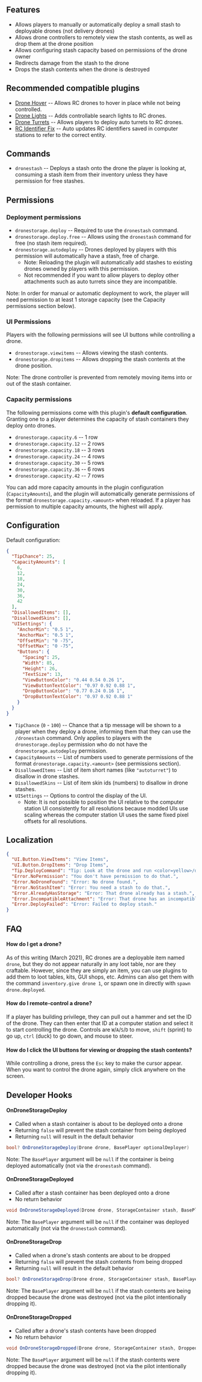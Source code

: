 ## Features

- Allows players to manually or automatically deploy a small stash to deployable drones (not delivery drones)
- Allows drone controllers to remotely view the stash contents, as well as drop them at the drone position
- Allows configuring stash capacity based on permissions of the drone owner
- Redirects damage from the stash to the drone
- Drops the stash contents when the drone is destroyed

## Recommended compatible plugins

- [Drone Hover](https://umod.org/plugins/drone-hover) -- Allows RC drones to hover in place while not being controlled.
- [Drone Lights](https://umod.org/plugins/drone-lights) -- Adds controllable search lights to RC drones.
- [Drone Turrets](https://umod.org/plugins/drone-turrets) -- Allows players to deploy auto turrets to RC drones.
- [RC Identifier Fix](https://umod.org/plugins/rc-identifier-fix) -- Auto updates RC identifiers saved in computer stations to refer to the correct entity.

## Commands

- `dronestash` -- Deploys a stash onto the drone the player is looking at, consuming a stash item from their inventory unless they have permission for free stashes.

## Permissions

### Deployment permissions

- `dronestorage.deploy` -- Required to use the `dronestash` command.
- `dronestorage.deploy.free` -- Allows using the `dronestash` command for free (no stash item required).
- `dronestorage.autodeploy` -- Drones deployed by players with this permission will automatically have a stash, free of charge.
  - Note: Reloading the plugin will automatically add stashes to existing drones owned by players with this permission.
  - Not recommended if you want to allow players to deploy other attachments such as auto turrets since they are incompatible.

Note: In order for manual or automatic deployment to work, the player will need permission to at least 1 storage capacity (see the Capacity permissions section below).

### UI Permissions

Players with the following permissions will see UI buttons while controlling a drone.

- `dronestorage.viewitems` -- Allows viewing the stash contents.
- `dronestorage.dropitems` -- Allows dropping the stash contents at the drone position.

Note: The drone controller is prevented from remotely moving items into or out of the stash container.

### Capacity permissions

The following permissions come with this plugin's **default configuration**. Granting one to a player determines the capacity of stash containers they deploy onto drones.

- `dronestorage.capacity.6` -- 1 row
- `dronestorage.capacity.12` -- 2 rows
- `dronestorage.capacity.18` -- 3 rows
- `dronestorage.capacity.24` -- 4 rows
- `dronestorage.capacity.30` -- 5 rows
- `dronestorage.capacity.36` -- 6 rows
- `dronestorage.capacity.42` -- 7 rows

You can add more capacity amounts in the plugin configuration (`CapacityAmounts`), and the plugin will automatically generate permissions of the format `dronestorage.capacity.<amount>` when reloaded. If a player has permission to multiple capacity amounts, the highest will apply.

## Configuration

Default configuration:

```json
{
  "TipChance": 25,
  "CapacityAmounts": [
    6,
    12,
    18,
    24,
    30,
    36,
    42
  ],
  "DisallowedItems": [],
  "DisallowedSkins": [],
  "UISettings": {
    "AnchorMin": "0.5 1",
    "AnchorMax": "0.5 1",
    "OffsetMin": "0 -75",
    "OffsetMax": "0 -75",
    "Buttons": {
      "Spacing": 25,
      "Width": 85,
      "Height": 26,
      "TextSize": 13,
      "ViewButtonColor": "0.44 0.54 0.26 1",
      "ViewButtonTextColor": "0.97 0.92 0.88 1",
      "DropButtonColor": "0.77 0.24 0.16 1",
      "DropButtonTextColor": "0.97 0.92 0.88 1"
    }
  }
}
```

- `TipChance` (`0` - `100`) -- Chance that a tip message will be shown to a player when they deploy a drone, informing them that they can use the `/dronestash` command. Only applies to players with the `dronestorage.deploy` permission who do not have the `dronestorage.autodeploy` permission.
- `CapacityAmounts` -- List of numbers used to generate permissions of the format `dronestorage.capacity.<amount>` (see permissions section).
- `DisallowedItems` -- List of item short names (like `"autoturret"`) to disallow in drone stashes.
- `DisallowedSkins` -- List of item skin ids (numbers) to disallow in drone stashes.
- `UISettings` -- Options to control the display of the UI.
  - Note: It is not possible to position the UI relative to the computer station UI consistently for all resolutions because modded UIs use scaling whereas the computer station UI uses the same fixed pixel offsets for all resolutions.

## Localization

```json
{
  "UI.Button.ViewItems": "View Items",
  "UI.Button.DropItems": "Drop Items",
  "Tip.DeployCommand": "Tip: Look at the drone and run <color=yellow>/dronestash</color> to deploy a stash.",
  "Error.NoPermission": "You don't have permission to do that.",
  "Error.NoDroneFound": "Error: No drone found.",
  "Error.NoStashItem": "Error: You need a stash to do that.",
  "Error.AlreadyHasStorage": "Error: That drone already has a stash.",
  "Error.IncompatibleAttachment": "Error: That drone has an incompatible attachment.",
  "Error.DeployFailed": "Error: Failed to deploy stash."
}
```

## FAQ

#### How do I get a drone?

As of this writing (March 2021), RC drones are a deployable item named `drone`, but they do not appear naturally in any loot table, nor are they craftable. However, since they are simply an item, you can use plugins to add them to loot tables, kits, GUI shops, etc. Admins can also get them with the command `inventory.give drone 1`, or spawn one in directly with `spawn drone.deployed`.

#### How do I remote-control a drone?

If a player has building privilege, they can pull out a hammer and set the ID of the drone. They can then enter that ID at a computer station and select it to start controlling the drone. Controls are `W`/`A`/`S`/`D` to move, `shift` (sprint) to go up, `ctrl` (duck) to go down, and mouse to steer.

#### How do I click the UI buttons for viewing or dropping the stash contents?

While controlling a drone, press the `Esc` key to make the cursor appear. When you want to control the drone again, simply click anywhere on the screen.

## Developer Hooks

#### OnDroneStorageDeploy

- Called when a stash container is about to be deployed onto a drone
- Returning `false` will prevent the stash container from being deployed
- Returning `null` will result in the default behavior

```csharp
bool? OnDroneStorageDeploy(Drone drone, BasePlayer optionalDeployer)
```

Note: The `BasePlayer` argument will be `null` if the container is being deployed automatically (not via the `dronestash` command).

#### OnDroneStorageDeployed

- Called after a stash container has been deployed onto a drone
- No return behavior

```csharp
void OnDroneStorageDeployed(Drone drone, StorageContainer stash, BasePlayer optionalDeployer)
```

Note: The `BasePlayer` argument will be `null` if the container was deployed automatically (not via the `dronestash` command).

#### OnDroneStorageDrop

- Called when a drone's stash contents are about to be dropped
- Returning `false` will prevent the stash contents from being dropped
- Returning `null` will result in the default behavior

```csharp
bool? OnDroneStorageDrop(Drone drone, StorageContainer stash, BasePlayer optionalPilot)
```

Note: The `BasePlayer` argument will be `null` if the stash contents are being dropped because the drone was destroyed (not via the pilot intentionally dropping it).

#### OnDroneStorageDropped

- Called after a drone's stash contents have been dropped
- No return behavior

```csharp
void OnDroneStorageDropped(Drone drone, StorageContainer stash, DroppedItemContainer dropContainer, BasePlayer optionalPilot)
```

Note: The `BasePlayer` argument will be `null` if the stash contents were dropped because the drone was destroyed (not via the pilot intentionally dropping it).
